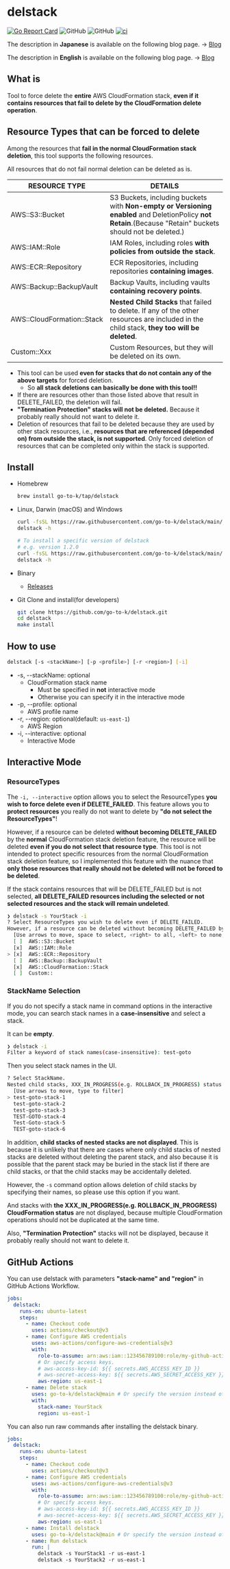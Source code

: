 # delstack

[![Go Report Card](https://goreportcard.com/badge/github.com/go-to-k/delstack)](https://goreportcard.com/report/github.com/go-to-k/delstack) ![GitHub](https://img.shields.io/github/license/go-to-k/delstack) ![GitHub](https://img.shields.io/github/v/release/go-to-k/delstack) [![ci](https://github.com/go-to-k/delstack/actions/workflows/ci.yml/badge.svg)](https://github.com/go-to-k/delstack/actions/workflows/ci.yml)

The description in **Japanese** is available on the following blog page. -> [Blog](https://go-to-k.hatenablog.com/entry/delstack)

The description in **English** is available on the following blog page. -> [Blog](https://dev.to/aws-builders/a-cli-tool-to-force-delete-cloudformation-stacks-3808)

## What is

Tool to force delete the **entire** AWS CloudFormation stack, **even if it contains resources that fail to delete by the CloudFormation delete operation**.

## Resource Types that can be forced to delete

Among the resources that **fail in the normal CloudFormation stack deletion**, this tool supports the following resources.

All resources that do not fail normal deletion can be deleted as is.

|  RESOURCE TYPE  |  DETAILS  |
| ---- | ---- |
|  AWS::S3::Bucket  |  S3 Buckets, including buckets with **Non-empty or Versioning enabled** and DeletionPolicy **not Retain**.(Because "Retain" buckets should not be deleted.)  |
|  AWS::IAM::Role  |  IAM Roles, including roles **with policies from outside the stack**.  |
|  AWS::ECR::Repository  |  ECR Repositories, including repositories **containing images**.  |
|  AWS::Backup::BackupVault  |  Backup Vaults, including vaults **containing recovery points**.  |
|  AWS::CloudFormation::Stack  |  **Nested Child Stacks** that failed to delete. If any of the other resources are included in the child stack, **they too will be deleted**.  |
|  Custom::Xxx  |  Custom Resources, but they will be deleted on its own.  |

- This tool can be used **even for stacks that do not contain any of the above targets** for forced deletion.
  - So **all stack deletions can basically be done with this tool!!**
- If there are resources other than those listed above that result in DELETE_FAILED, the deletion will fail.
- **"Termination Protection" stacks will not be deleted.** Because it probably really should not want to delete it.
- Deletion of resources that fail to be deleted because they are used by other stack resources, i.e., **resources that are referenced (depended on) from outside the stack, is not supported**. Only forced deletion of resources that can be completed only within the stack is supported.

## Install

- Homebrew

  ```bash
  brew install go-to-k/tap/delstack
  ```

- Linux, Darwin (macOS) and Windows

  ```bash
  curl -fsSL https://raw.githubusercontent.com/go-to-k/delstack/main/install.sh | sh
  delstack -h

  # To install a specific version of delstack
  # e.g. version 1.2.0
  curl -fsSL https://raw.githubusercontent.com/go-to-k/delstack/main/install.sh | sh -s "v1.2.0"
  delstack -h
  ```

- Binary
  - [Releases](https://github.com/go-to-k/delstack/releases)
- Git Clone and install(for developers)

  ```bash
  git clone https://github.com/go-to-k/delstack.git
  cd delstack
  make install
  ```

## How to use

  ```bash
  delstack [-s <stackName>] [-p <profile>] [-r <region>] [-i]
  ```

- -s, --stackName: optional
  - CloudFormation stack name
    - Must be specified in **not** interactive mode
    - Otherwise you can specify it in the interactive mode
- -p, --profile: optional
  - AWS profile name
- -r, --region: optional(default: `us-east-1`)
  - AWS Region
- -i, --interactive: optional
  - Interactive Mode

## Interactive Mode

### ResourceTypes

The `-i, --interactive` option allows you to select the ResourceTypes **you wish to force delete even if DELETE_FAILED**. This feature allows you to **protect resources** you really do not want to delete by **"do not select the ResourceTypes"**!

However, if a resource can be deleted **without becoming DELETE_FAILED** by the **normal** CloudFormation stack deletion feature, the resource will be deleted **even if you do not select that resource type**. This tool is not intended to protect specific resources from the normal CloudFormation stack deletion feature, so I implemented this feature with the nuance that **only those resources that really should not be deleted will not be forced to be deleted**.

If the stack contains resources that will be DELETE_FAILED but is not selected, **all DELETE_FAILED resources including the selected or not selected resources and the stack will remain undeleted**.

```bash
❯ delstack -s YourStack -i
? Select ResourceTypes you wish to delete even if DELETE_FAILED.
However, if a resource can be deleted without becoming DELETE_FAILED by the normal CloudFormation stack deletion feature, the resource will be deleted even if you do not select that resource type.
  [Use arrows to move, space to select, <right> to all, <left> to none, type to filter]
  [ ]  AWS::S3::Bucket
  [x]  AWS::IAM::Role
> [x]  AWS::ECR::Repository
  [ ]  AWS::Backup::BackupVault
  [x]  AWS::CloudFormation::Stack
  [ ]  Custom::
```

### StackName Selection

If you do not specify a stack name in command options in the interactive mode, you can search stack names in a **case-insensitive** and select a stack.

It can be **empty**.

```bash
❯ delstack -i
Filter a keyword of stack names(case-insensitive): test-goto
```

Then you select stack names in the UI.

```bash
? Select StackName.
Nested child stacks, XXX_IN_PROGRESS(e.g. ROLLBACK_IN_PROGRESS) status stacks and EnableTerminationProtection stacks are not displayed.
  [Use arrows to move, type to filter]
> test-goto-stack-1
  test-goto-stack-2
  test-goto-stack-3
  TEST-GOTO-stack-4
  Test-Goto-stack-5
  TEST-goto-stack-6
```

In addition, **child stacks of nested stacks are not displayed**. This is because it is unlikely that there are cases where only child stacks of nested stacks are deleted without deleting the parent stack, and also because it is possible that the parent stack may be buried in the stack list if there are child stacks, or that the child stacks may be accidentally deleted.

However, the `-s` command option allows deletion of child stacks by specifying their names, so please use this option if you want.

And stacks with **the XXX_IN_PROGRESS(e.g. ROLLBACK_IN_PROGRESS) CloudFormation status** are not displayed, because multiple CloudFormation operations should not be duplicated at the same time.

Also, **"Termination Protection"** stacks will not be displayed, because it probably really should not want to delete it.

## GitHub Actions

You can use delstack with parameters **"stack-name" and "region"** in GitHub Actions Workflow.

```yaml
jobs:
  delstack:
    runs-on: ubuntu-latest
    steps:
      - name: Checkout code
        uses: actions/checkout@v3
      - name: Configure AWS credentials
        uses: aws-actions/configure-aws-credentials@v3
        with:
          role-to-assume: arn:aws:iam::123456789100:role/my-github-actions-role
          # Or specify access keys.
          # aws-access-key-id: ${{ secrets.AWS_ACCESS_KEY_ID }}
          # aws-secret-access-key: ${{ secrets.AWS_SECRET_ACCESS_KEY }}
          aws-region: us-east-1
      - name: Delete stack
        uses: go-to-k/delstack@main # Or specify the version instead of main
        with:
          stack-name: YourStack
          region: us-east-1
```

You can also run raw commands after installing the delstack binary.

```yaml
jobs:
  delstack:
    runs-on: ubuntu-latest
    steps:
      - name: Checkout code
        uses: actions/checkout@v3
      - name: Configure AWS credentials
        uses: aws-actions/configure-aws-credentials@v3
        with:
          role-to-assume: arn:aws:iam::123456789100:role/my-github-actions-role
          # Or specify access keys.
          # aws-access-key-id: ${{ secrets.AWS_ACCESS_KEY_ID }}
          # aws-secret-access-key: ${{ secrets.AWS_SECRET_ACCESS_KEY }}
          aws-region: us-east-1
      - name: Install delstack
        uses: go-to-k/delstack@main # Or specify the version instead of main
      - name: Run delstack
        run: |
          delstack -s YourStack1 -r us-east-1
          delstack -s YourStack2 -r us-east-1
```
